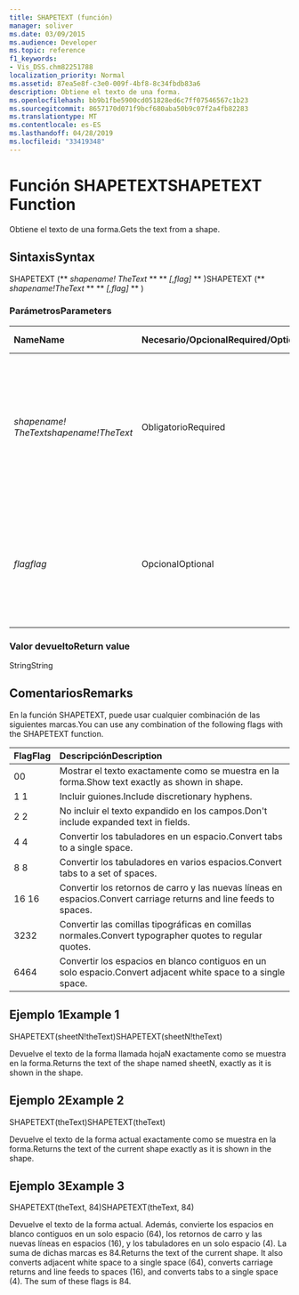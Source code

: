 ```yaml
---
title: SHAPETEXT (función)
manager: soliver
ms.date: 03/09/2015
ms.audience: Developer
ms.topic: reference
f1_keywords:
- Vis_DSS.chm82251788
localization_priority: Normal
ms.assetid: 87ea5e8f-c3e0-009f-4bf8-8c34fbdb83a6
description: Obtiene el texto de una forma.
ms.openlocfilehash: bb9b1fbe5900cd051828ed6c7ff07546567c1b23
ms.sourcegitcommit: 8657170d071f9bcf680aba50b9c07f2a4fb82283
ms.translationtype: MT
ms.contentlocale: es-ES
ms.lasthandoff: 04/28/2019
ms.locfileid: "33419348"
---
```

# <a name="shapetext-function"></a><span data-ttu-id="971ac-103">Función SHAPETEXT</span><span class="sxs-lookup"><span data-stu-id="971ac-103">SHAPETEXT Function</span></span>

<span data-ttu-id="971ac-104">Obtiene el texto de una forma.</span><span class="sxs-lookup"><span data-stu-id="971ac-104">Gets the text from a shape.</span></span> 
  
## <a name="syntax"></a><span data-ttu-id="971ac-105">Sintaxis</span><span class="sxs-lookup"><span data-stu-id="971ac-105">Syntax</span></span>

<span data-ttu-id="971ac-106">SHAPETEXT (\*\* *shapename! TheText* \*\* \*\* *[,flag]* \*\* )</span><span class="sxs-lookup"><span data-stu-id="971ac-106">SHAPETEXT (\*\* *shapename!TheText* \*\* \*\* *[,flag]* \*\* )</span></span> 
  
### <a name="parameters"></a><span data-ttu-id="971ac-107">Parámetros</span><span class="sxs-lookup"><span data-stu-id="971ac-107">Parameters</span></span>

|<span data-ttu-id="971ac-108">**Name**</span><span class="sxs-lookup"><span data-stu-id="971ac-108">**Name**</span></span>|<span data-ttu-id="971ac-109">**Necesario/Opcional**</span><span class="sxs-lookup"><span data-stu-id="971ac-109">**Required/Optional**</span></span>|<span data-ttu-id="971ac-110">**Tipo de datos**</span><span class="sxs-lookup"><span data-stu-id="971ac-110">**Data Type**</span></span>|<span data-ttu-id="971ac-111">**Descripción**</span><span class="sxs-lookup"><span data-stu-id="971ac-111">**Description**</span></span>|
|:-----|:-----|:-----|:-----|
| <span data-ttu-id="971ac-112">_shapename! TheText_</span><span class="sxs-lookup"><span data-stu-id="971ac-112">_shapename!TheText_</span></span> <br/> |<span data-ttu-id="971ac-113">Obligatorio</span><span class="sxs-lookup"><span data-stu-id="971ac-113">Required</span></span>  <br/> ||<span data-ttu-id="971ac-114">Una referencia a la celda llamada TheText de la forma de destino.</span><span class="sxs-lookup"><span data-stu-id="971ac-114">A reference to the cell named TheText in the target shape.</span></span>  <span data-ttu-id="971ac-115">_Shapename!_</span><span class="sxs-lookup"><span data-stu-id="971ac-115">_Shapename!_</span></span> <span data-ttu-id="971ac-116">es el nombre de la forma de la que desea recuperar el texto.</span><span class="sxs-lookup"><span data-stu-id="971ac-116">is the name of the shape from which you want to retrieve the text.</span></span>  <br/> |
| <span data-ttu-id="971ac-117">_flag_</span><span class="sxs-lookup"><span data-stu-id="971ac-117">_flag_</span></span> <br/> |<span data-ttu-id="971ac-118">Opcional</span><span class="sxs-lookup"><span data-stu-id="971ac-118">Optional</span></span>  <br/> |<span data-ttu-id="971ac-119">**Numérico**</span><span class="sxs-lookup"><span data-stu-id="971ac-119">**Numeric**</span></span> <br/> |<span data-ttu-id="971ac-120">Un bit que especifica el formato del texto.</span><span class="sxs-lookup"><span data-stu-id="971ac-120">A bit that specifies the format of the text.</span></span> <span data-ttu-id="971ac-121">La marca predeterminada (0) muestra el texto exactamente como se muestra en la forma.</span><span class="sxs-lookup"><span data-stu-id="971ac-121">The default flag (0) shows the text exactly as it is shown in the shape.</span></span>  <br/> |
   
### <a name="return-value"></a><span data-ttu-id="971ac-122">Valor devuelto</span><span class="sxs-lookup"><span data-stu-id="971ac-122">Return value</span></span>

<span data-ttu-id="971ac-123">String</span><span class="sxs-lookup"><span data-stu-id="971ac-123">String</span></span>
  
## <a name="remarks"></a><span data-ttu-id="971ac-124">Comentarios</span><span class="sxs-lookup"><span data-stu-id="971ac-124">Remarks</span></span>

<span data-ttu-id="971ac-125">En la función SHAPETEXT, puede usar cualquier combinación de las siguientes marcas.</span><span class="sxs-lookup"><span data-stu-id="971ac-125">You can use any combination of the following flags with the SHAPETEXT function.</span></span>
  
|<span data-ttu-id="971ac-126">**Flag**</span><span class="sxs-lookup"><span data-stu-id="971ac-126">**Flag**</span></span>|<span data-ttu-id="971ac-127">**Descripción**</span><span class="sxs-lookup"><span data-stu-id="971ac-127">**Description**</span></span>|
|:-----|:-----|
|<span data-ttu-id="971ac-128">0</span><span class="sxs-lookup"><span data-stu-id="971ac-128">0</span></span>  <br/> |<span data-ttu-id="971ac-129">Mostrar el texto exactamente como se muestra en la forma.</span><span class="sxs-lookup"><span data-stu-id="971ac-129">Show text exactly as shown in shape.</span></span>  <br/> |
|<span data-ttu-id="971ac-130">1 </span><span class="sxs-lookup"><span data-stu-id="971ac-130">1</span></span>  <br/> |<span data-ttu-id="971ac-131">Incluir guiones.</span><span class="sxs-lookup"><span data-stu-id="971ac-131">Include discretionary hyphens.</span></span>  <br/> |
|<span data-ttu-id="971ac-132">2 </span><span class="sxs-lookup"><span data-stu-id="971ac-132">2</span></span>  <br/> |<span data-ttu-id="971ac-133">No incluir el texto expandido en los campos.</span><span class="sxs-lookup"><span data-stu-id="971ac-133">Don't include expanded text in fields.</span></span>  <br/> |
|<span data-ttu-id="971ac-134">4 </span><span class="sxs-lookup"><span data-stu-id="971ac-134">4</span></span>  <br/> |<span data-ttu-id="971ac-135">Convertir los tabuladores en un espacio.</span><span class="sxs-lookup"><span data-stu-id="971ac-135">Convert tabs to a single space.</span></span>  <br/> |
|<span data-ttu-id="971ac-136">8 </span><span class="sxs-lookup"><span data-stu-id="971ac-136">8</span></span>  <br/> |<span data-ttu-id="971ac-137">Convertir los tabuladores en varios espacios.</span><span class="sxs-lookup"><span data-stu-id="971ac-137">Convert tabs to a set of spaces.</span></span>  <br/> |
|<span data-ttu-id="971ac-138">16 </span><span class="sxs-lookup"><span data-stu-id="971ac-138">16</span></span>  <br/> |<span data-ttu-id="971ac-139">Convertir los retornos de carro y las nuevas líneas en espacios.</span><span class="sxs-lookup"><span data-stu-id="971ac-139">Convert carriage returns and line feeds to spaces.</span></span>  <br/> |
|<span data-ttu-id="971ac-140">32</span><span class="sxs-lookup"><span data-stu-id="971ac-140">32</span></span>  <br/> |<span data-ttu-id="971ac-141">Convertir las comillas tipográficas en comillas normales.</span><span class="sxs-lookup"><span data-stu-id="971ac-141">Convert typographer quotes to regular quotes.</span></span>  <br/> |
|<span data-ttu-id="971ac-142">64</span><span class="sxs-lookup"><span data-stu-id="971ac-142">64</span></span>  <br/> |<span data-ttu-id="971ac-143">Convertir los espacios en blanco contiguos en un solo espacio.</span><span class="sxs-lookup"><span data-stu-id="971ac-143">Convert adjacent white space to a single space.</span></span>  <br/> |
   
## <a name="example-1"></a><span data-ttu-id="971ac-144">Ejemplo 1</span><span class="sxs-lookup"><span data-stu-id="971ac-144">Example 1</span></span>

<span data-ttu-id="971ac-145">SHAPETEXT(sheetN!theText)</span><span class="sxs-lookup"><span data-stu-id="971ac-145">SHAPETEXT(sheetN!theText)</span></span>
  
<span data-ttu-id="971ac-146">Devuelve el texto de la forma llamada hojaN exactamente como se muestra en la forma.</span><span class="sxs-lookup"><span data-stu-id="971ac-146">Returns the text of the shape named sheetN, exactly as it is shown in the shape.</span></span>
  
## <a name="example-2"></a><span data-ttu-id="971ac-147">Ejemplo 2</span><span class="sxs-lookup"><span data-stu-id="971ac-147">Example 2</span></span>

<span data-ttu-id="971ac-148">SHAPETEXT(theText)</span><span class="sxs-lookup"><span data-stu-id="971ac-148">SHAPETEXT(theText)</span></span>
  
<span data-ttu-id="971ac-149">Devuelve el texto de la forma actual exactamente como se muestra en la forma.</span><span class="sxs-lookup"><span data-stu-id="971ac-149">Returns the text of the current shape exactly as it is shown in the shape.</span></span>
  
## <a name="example-3"></a><span data-ttu-id="971ac-150">Ejemplo 3</span><span class="sxs-lookup"><span data-stu-id="971ac-150">Example 3</span></span>

<span data-ttu-id="971ac-151">SHAPETEXT(theText, 84)</span><span class="sxs-lookup"><span data-stu-id="971ac-151">SHAPETEXT(theText, 84)</span></span>
  
<span data-ttu-id="971ac-p103">Devuelve el texto de la forma actual. Además, convierte los espacios en blanco contiguos en un solo espacio (64), los retornos de carro y las nuevas líneas en espacios (16), y los tabuladores en un solo espacio (4). La suma de dichas marcas es 84.</span><span class="sxs-lookup"><span data-stu-id="971ac-p103">Returns the text of the current shape. It also converts adjacent white space to a single space (64), converts carriage returns and line feeds to spaces (16), and converts tabs to a single space (4). The sum of these flags is 84.</span></span>
  

